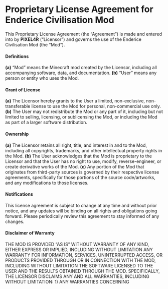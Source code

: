 # Proprietary License Agreement for Enderice Civilisation Mod

This Proprietary License Agreement (the “Agreement”) is made and entered into by **PIXEL4R** (“Licensor”) and governs the use of the Enderice Civilisation Mod (the “Mod”).

#### Definitions
**(a)** “Mod” means the Minecraft mod created by the Licensor, including all accompanying software, data, and documentation.
**(b)** “User” means any person or entity who uses the Mod.

#### Grant of License
**(a)** The Licensor hereby grants to the User a limited, non-exclusive, non-transferable license to use the Mod for personal, non-commercial use only.
**(b)** The User may not redistribute the Mod or any part of it, including but not limited to selling, licensing, or sublicensing the Mod, or including the Mod as part of a larger software distribution.

#### Ownership
**(a)** The Licensor retains all right, title, and interest in and to the Mod, including all copyrights, trademarks, and other intellectual property rights in the Mod.
**(b)** The User acknowledges that the Mod is proprietary to the Licensor and that the User has no right to use, modify, reverse-engineer, or create derivative works of the Mod.
**(c)** Any portion of the Mod that originates from third-party sources is governed by their respective license agreements, specifically for those portions of the source code/artworks, and any modifications to those licenses.

#### Notifications
This license agreement is subject to change at any time and without prior notice, and any updates will be binding on all rights and obligations going forward. Please periodically review this agreement to stay informed of any changes.


#### Disclaimer of Warranty
THE MOD IS PROVIDED “AS IS” WITHOUT WARRANTY OF ANY KIND, EITHER EXPRESS OR IMPLIED, INCLUDING WITHOUT LIMITATION ANY WARRANTY FOR INFORMATION, SERVICES, UNINTERRUPTED ACCESS, OR PRODUCTS PROVIDED THROUGH OR IN CONNECTION WITH THE MOD, INCLUDING WITHOUT LIMITATION THE SOFTWARE LICENSED TO THE USER AND THE RESULTS OBTAINED THROUGH THE MOD. SPECIFICALLY, THE LICENSOR DISCLAIMS ANY AND ALL WARRANTIES, INCLUDING WITHOUT LIMITATION: 1) ANY WARRANTIES CONCERNING
